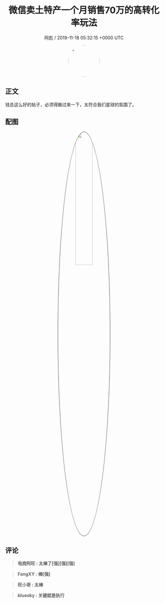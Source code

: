 <h1 align="center">微信卖土特产一个月销售70万的高转化率玩法</h1>
<p align="center">
    <a>阿彪 / 2019-11-18 05:32:15 &#43;0000 UTC</a>
</p>

<div align="center">
    <img src="https://images.zsxq.com/Fua4BzMEn_S347UckJEd7Es5gK6w?e=1590940799&amp;token=kIxbL07-8jAj8w1n4s9zv64FuZZNEATmlU_Vm6zD:0j7Bgd_W1um-k0tOJYl6nykAOhQ=" width="100" height="100" style="border:1px solid;border-radius:50%; color:#ffffff"/>
</div>

## 正文

<div>
钱总这么好的帖子，必须得搬过来一下，太符合我们星球的氛围了。
</div>

## 配图
<div class="image" align="center">

<img src="https://images.zsxq.com/Fu9VhENtmr-8-kOrKvwi7HYEo0p3?e=1590940799&amp;token=kIxbL07-8jAj8w1n4s9zv64FuZZNEATmlU_Vm6zD:Nxp1eZ_i4nJDPcw1R5Xrn3CqXXU=" width="33%" height="33%" style="border:1px solid;border-radius:50%; color:#3c3f41"/>

</div>

## 评论

<div align="left">
<div>

<blockquote >
<span> <strong>电商阿旺 : 太棒了[强][强][强] </strong></span>
</blockquote>

<blockquote >
<span> <strong>FangXY : 棒[强] </strong></span>
</blockquote>

<blockquote >
<span> <strong>旺小哥 : 太棒 </strong></span>
</blockquote>

<blockquote >
<span> <strong>bluesky : 关键就是执行 </strong></span>
</blockquote>

</div>
</div>